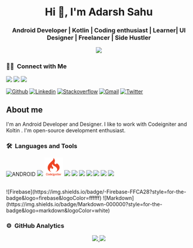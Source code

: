<h1 align="center">Hi 👋, I'm Adarsh Sahu</h1>
<h3 align="center">Android Developer | Kotlin | Coding enthusiast | Learner| UI Designer | Freelancer | Side Hustler</h3>
	
<p align="center">
  <img src="https://komarev.com/ghpvc/?username=sahuadarsh0&color=blueviolet&style=flat">
</p>



### 🤝🏻 &nbsp;Connect with Me

<p>
<a href="https://linkedin.com/in/vivek9patel"><img src="https://img.shields.io/badge/-vivek9patel-0077B5?style=flat&logo=Linkedin&logoColor=white"/></a>
<a href="mailto:vivek.p9737@gmail.com"><img src="https://img.shields.io/badge/-vivek.p9737@gmail.com-D14836?style=flat&logo=Gmail&logoColor=white"/></a>
<a href="https://twitter.com/vivek9patel"><img src="https://img.shields.io/badge/-@vivek9patel-1877F2?style=flat&logo=Twitter&logoColor=white"/></a>
</p>

[![Github](https://img.shields.io/github/followers/sahuadarsh0?label=Follow&style=social)](https://github.com/sahuadarsh0)
[![Linkedin](https://img.shields.io/badge/-Adarsh%20Sahu-blue?style=flat-square&logo=linkedin&logoColor=white&link=https://www.linkedin.com/in/sahuadarsh0/)](https://www.linkedin.com/in/sahuadarsh0/)
[![Stackoverflow](https://img.shields.io/stackexchange/stackoverflow/r/11467234?logo=stackoverflow&style=flat-square&logoColor=white&link=https://stackoverflow.com/story/sahuadarsh0/)](https://stackoverflow.com/story/sahuadarsh0/)
[![Gmail](https://img.shields.io/badge/-sahuadarsh0@gmail.com-gray?style=flat-square&logo=gmail&logoColor=red&link=)](mailto:sahuadarsh0@gmail.com)
[![Twitter](https://img.shields.io/badge/-@sahuadarsh0?style=flat&logo=Twitter&logoColor=white&link=)](https://twitter.com/sahuadarsh0)



## About me 
I'm an Android Developer and Designer. I like to work with Codeigniter and Koltin .
I'm open-source development enthusiast.


### 🛠 &nbsp;Languages and Tools

![ANDROID](https://img.shields.io/badge/-android?style=for-the-badge&logo=android&logoColor=ffffff)
<code><img height="50" src="https://www.vectorlogo.zone/logos/android/android-ar21.svg"></code>
<code><img height="50" src="https://raw.githubusercontent.com/devicons/devicon/master/icons/codeigniter/codeigniter-plain-wordmark.svg"></code>
<code><img height="50" src="https://www.vectorlogo.zone/logos/java/java-ar21.svg"></code>
<code><img height="50" src="https://www.vectorlogo.zone/logos/kotlinlang/kotlinlang-ar21.svg"></code>
<code><img height="50" src="https://www.vectorlogo.zone/logos/php/php-horizontal.svg"></code>
<code><img height="50" src="https://simpleicons.org/icons/adobexd.svg"></code>
<code><img height="50" src="https://simpleicons.org/icons/figma.svg"></code>
<code><img height="50" src="https://www.vectorlogo.zone/logos/mysql/mysql-horizontal.svg"></code>
<code><img height="50" src="https://www.vectorlogo.zone/logos/github/github-ar21.svg"></code>

<br>
![Firebase](https://img.shields.io/badge/-Firebase-FFCA28?style=for-the-badge&logo=firebase&logoColor=ffffff)
![Markdown](https://img.shields.io/badge/Markdown-000000?style=for-the-badge&logo=markdown&logoColor=white)


### ⚙️ &nbsp;GitHub Analytics

<p align="center">
<a href="https://github.com/sahuadarsh0">
  <img height="180em" src="https://github-readme-stats.vercel.app/api?username=sahuadarsh0&show_icons=true&theme=dark&include_all_commits=true&count_private=true"/>
  <img height="180em" src="https://github-readme-stats.vercel.app/api/top-langs/?username=sahuadarsh0&layout=compact&langs_count=8&theme=dark"/>
</a>
</p>
